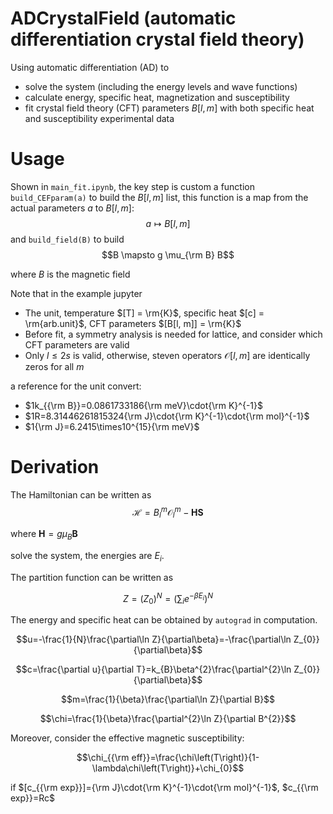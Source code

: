 # ADCrystalField (automatic differentiation crystal field theory)

Using automatic differentiation (AD) to
- solve the system (including the energy levels and wave functions)
- calculate energy, specific heat, magnetization and susceptibility
- fit crystal field theory (CFT) parameters $B[l, m]$ with both specific heat and susceptibility experimental data

# Usage
Shown in `main_fit.ipynb`, the key step is custom a function `build_CEFparam(a)` to build the $B[l,m]$ list, this function is a map from the actual parameters $a$ to $B[l,m]$:
$$a\mapsto B[l, m]$$ and `build_field(B)` to build $$B \mapsto g \mu_{\rm B} B$$

where $B$ is the magnetic field

Note that in the example jupyter
- The unit, temperature $[T] = \rm{K}$, specific heat $[c] = \rm{arb.unit}$, CFT parameters $[B[l, m]] = \rm{K}$
- Before fit, a symmetry analysis is needed for lattice, and consider which CFT parameters are valid
- Only $l\leq 2s$ is valid, otherwise, steven operators $\mathcal{O}[l, m]$ are identically zeros for all $m$

a reference for the unit convert:
- $1k_{{\rm B}}=0.0861733186{\rm meV}\cdot{\rm K}^{-1}$
- $1R=8.31446261815324{\rm J}\cdot{\rm K}^{-1}\cdot{\rm mol}^{-1}$
- $1{\rm J}=6.2415\times10^{15}{\rm meV}$

# Derivation
The Hamiltonian can be written as
$$\mathcal{H}=B_{l}^{m}\mathcal{O}_{l}^{m}-\bm{H}\bm{S}$$

where $\bm{H} = g\mu_{B}\bm{B}$ 

solve the system, the energies are $E_{i}$.

The partition function can be written as

$$Z =\left(Z_{0}\right)^{N}=\left(\sum_{i}e^{-\beta E_{i}}\right)^{N}$$

The energy and specific heat can be obtained by `autograd` in computation.

$$u=-\frac{1}{N}\frac{\partial\ln Z}{\partial\beta}=-\frac{\partial\ln Z_{0}}{\partial\beta}$$

$$c=\frac{\partial u}{\partial T}=k_{B}\beta^{2}\frac{\partial^{2}\ln Z_{0}}{\partial\beta}$$

$$m=\frac{1}{\beta}\frac{\partial\ln Z}{\partial B}$$

$$\chi=\frac{1}{\beta}\frac{\partial^{2}\ln Z}{\partial B^{2}}$$

Moreover, consider the effective magnetic susceptibility:

$$\chi_{{\rm eff}}=\frac{\chi\left(T\right)}{1-\lambda\chi\left(T\right)}+\chi_{0}$$

if $[c_{{\rm exp}}]={\rm J}\cdot{\rm K}^{-1}\cdot{\rm mol}^{-1}$, $c_{{\rm exp}}=Rc$
